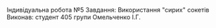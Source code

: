 Індивідуальна робота №5
Завдання: Використання "сирих" сокетів
Виконав: студент 405 групи
Омельченко І.Г.